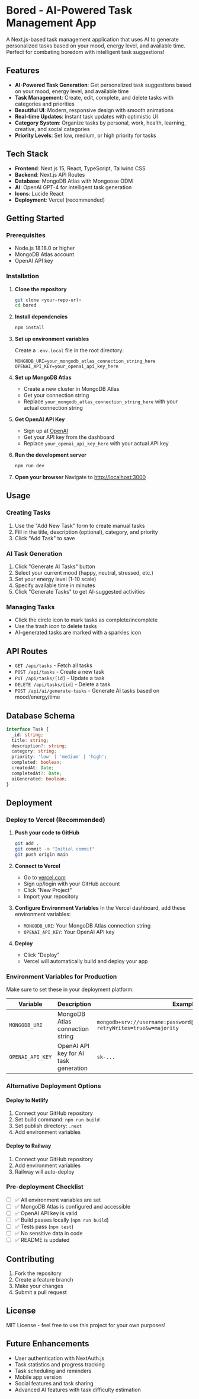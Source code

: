 # Bored - AI-Powered Task Management App

A Next.js-based task management application that uses AI to generate personalized tasks based on your mood, energy level, and available time. Perfect for combating boredom with intelligent task suggestions!

## Features

- **AI-Powered Task Generation**: Get personalized task suggestions based on your mood, energy level, and available time
- **Task Management**: Create, edit, complete, and delete tasks with categories and priorities
- **Beautiful UI**: Modern, responsive design with smooth animations
- **Real-time Updates**: Instant task updates with optimistic UI
- **Category System**: Organize tasks by personal, work, health, learning, creative, and social categories
- **Priority Levels**: Set low, medium, or high priority for tasks

## Tech Stack

- **Frontend**: Next.js 15, React, TypeScript, Tailwind CSS
- **Backend**: Next.js API Routes
- **Database**: MongoDB Atlas with Mongoose ODM
- **AI**: OpenAI GPT-4 for intelligent task generation
- **Icons**: Lucide React
- **Deployment**: Vercel (recommended)

## Getting Started

### Prerequisites

- Node.js 18.18.0 or higher
- MongoDB Atlas account
- OpenAI API key

### Installation

1. **Clone the repository**
   ```bash
   git clone <your-repo-url>
   cd bored
   ```

2. **Install dependencies**
   ```bash
   npm install
   ```

3. **Set up environment variables**
   
   Create a `.env.local` file in the root directory:
   ```env
   MONGODB_URI=your_mongodb_atlas_connection_string_here
   OPENAI_API_KEY=your_openai_api_key_here
   ```

4. **Set up MongoDB Atlas**
   - Create a new cluster in MongoDB Atlas
   - Get your connection string
   - Replace `your_mongodb_atlas_connection_string_here` with your actual connection string

5. **Get OpenAI API Key**
   - Sign up at [OpenAI](https://openai.com)
   - Get your API key from the dashboard
   - Replace `your_openai_api_key_here` with your actual API key

6. **Run the development server**
   ```bash
   npm run dev
   ```

7. **Open your browser**
   Navigate to [http://localhost:3000](http://localhost:3000)

## Usage

### Creating Tasks
1. Use the "Add New Task" form to create manual tasks
2. Fill in the title, description (optional), category, and priority
3. Click "Add Task" to save

### AI Task Generation
1. Click "Generate AI Tasks" button
2. Select your current mood (happy, neutral, stressed, etc.)
3. Set your energy level (1-10 scale)
4. Specify available time in minutes
5. Click "Generate Tasks" to get AI-suggested activities

### Managing Tasks
- Click the circle icon to mark tasks as complete/incomplete
- Use the trash icon to delete tasks
- AI-generated tasks are marked with a sparkles icon

## API Routes

- `GET /api/tasks` - Fetch all tasks
- `POST /api/tasks` - Create a new task
- `PUT /api/tasks/[id]` - Update a task
- `DELETE /api/tasks/[id]` - Delete a task
- `POST /api/ai/generate-tasks` - Generate AI tasks based on mood/energy/time

## Database Schema

```typescript
interface Task {
  _id: string;
  title: string;
  description?: string;
  category: string;
  priority: 'low' | 'medium' | 'high';
  completed: boolean;
  createdAt: Date;
  completedAt?: Date;
  aiGenerated: boolean;
}
```

## Deployment

### Deploy to Vercel (Recommended)

1. **Push your code to GitHub**
   ```bash
   git add .
   git commit -m "Initial commit"
   git push origin main
   ```

2. **Connect to Vercel**
   - Go to [vercel.com](https://vercel.com)
   - Sign up/login with your GitHub account
   - Click "New Project"
   - Import your repository

3. **Configure Environment Variables**
   In the Vercel dashboard, add these environment variables:
   - `MONGODB_URI`: Your MongoDB Atlas connection string
   - `OPENAI_API_KEY`: Your OpenAI API key

4. **Deploy**
   - Click "Deploy"
   - Vercel will automatically build and deploy your app

### Environment Variables for Production

Make sure to set these in your deployment platform:

| Variable | Description | Example |
|----------|-------------|---------|
| `MONGODB_URI` | MongoDB Atlas connection string | `mongodb+srv://username:password@cluster.mongodb.net/bored?retryWrites=true&w=majority` |
| `OPENAI_API_KEY` | OpenAI API key for AI task generation | `sk-...` |

### Alternative Deployment Options

#### Deploy to Netlify
1. Connect your GitHub repository
2. Set build command: `npm run build`
3. Set publish directory: `.next`
4. Add environment variables

#### Deploy to Railway
1. Connect your GitHub repository
2. Add environment variables
3. Railway will auto-deploy

### Pre-deployment Checklist

- [ ] ✅ All environment variables are set
- [ ] ✅ MongoDB Atlas is configured and accessible
- [ ] ✅ OpenAI API key is valid
- [ ] ✅ Build passes locally (`npm run build`)
- [ ] ✅ Tests pass (`npm test`)
- [ ] ✅ No sensitive data in code
- [ ] ✅ README is updated

## Contributing

1. Fork the repository
2. Create a feature branch
3. Make your changes
4. Submit a pull request

## License

MIT License - feel free to use this project for your own purposes!

## Future Enhancements

- User authentication with NextAuth.js
- Task statistics and progress tracking
- Task scheduling and reminders
- Mobile app version
- Social features and task sharing
- Advanced AI features with task difficulty estimation

